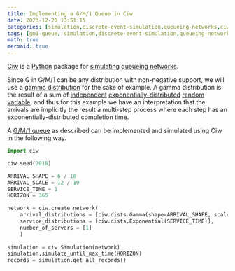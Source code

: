 ```yaml
---
title: Implementing a G/M/1 Queue in Ciw
date: 2023-12-20 13:51:15
categories: [simulation,discrete-event-simulation,queueing-networks,ciw]
tags: [gm1-queue, simulation,discrete-event-simulation,queueing-networks,ciw,python,queue,queueing-theory,exponential-distribution,statistics,operations-research,random-variable,inter-arrival-time,service-time,random-number-generator,seed,servers]
math: true
mermaid: true
---
```


[Ciw](https://ciw.readthedocs.io/en/latest/) is a [Python](https://www.python.org/) package for [simulating](https://en.wikipedia.org/wiki/Discrete-event_simulation) [queueing networks](https://en.wikipedia.org/wiki/Queueing_theory). 

Since G in G/M/1 can be any distribution with non-negative support, we will use a [gamma distribution](https://en.wikipedia.org/wiki/Gamma_distribution) for the sake of example. A gamma distribution is the result of a sum of [independent](https://en.wikipedia.org/wiki/Independence_(probability_theory)) [exponentially-distributed](https://en.wikipedia.org/wiki/Exponential_distribution) [random variable](https://en.wikipedia.org/wiki/Random_variable), and thus for this example we have an interpretation that the arrivals are implicitly the result a multi-step process where each step has an exponentially-distributed completion time. 

A [G/M/1 queue](https://en.wikipedia.org/wiki/G/M/1_queue) as described can be implemented and simulated using Ciw in the following way.

```python
import ciw

ciw.seed(2018)

ARRIVAL_SHAPE = 6 / 10
ARRIVAL_SCALE = 12 / 10
SERVICE_TIME = 1
HORIZON = 365

network = ciw.create_network(
    arrival_distributions = [ciw.dists.Gamma(shape=ARRIVAL_SHAPE, scale=ARRIVAL_SCALE)],
    service_distributions = [ciw.dists.Exponential(SERVICE_TIME)],
    number_of_servers = [1]
    )
    
simulation = ciw.Simulation(network)
simulation.simulate_until_max_time(HORIZON)
records = simulation.get_all_records()
```
